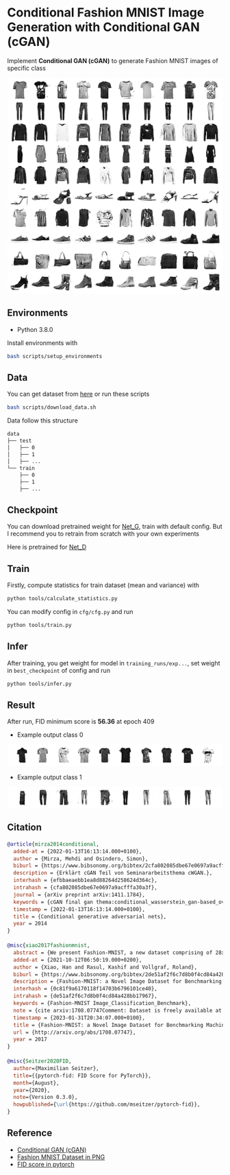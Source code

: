 # Conditional Fashion MNIST Image Generation with Conditional GAN (cGAN)

Implement **Conditional GAN (cGAN)** to generate Fashion MNIST images of specific class

![asset](./assets/sample.jpg "asset")

## Environments

- Python 3.8.0

Install environments with

``` bash
bash scripts/setup_environments
```

## Data

You can get dataset from [here](https://github.com/DeepLenin/fashion-mnist_png) or run these scripts

``` bash
bash scripts/download_data.sh
```

Data follow this structure

```
data
├── test
│   ├── 0
│   ├── 1
│   ├── ...
└── train
    ├── 0
    ├── 1
    ├── ...
```

## Checkpoint

You can download pretrained weight for [Net_G](https://drive.google.com/file/d/148jG1AiENfAr6tc3CCtjXTGfhmOfWXXp/view?usp=share_link), train with default config. But I recommend you to retrain from scratch with your own experiments

Here is pretrained for [Net_D](https://drive.google.com/file/d/1kkS-ZoaGy9feiGQPXD2W7qrochDIpGHX/view?usp=share_link)

## Train

Firstly, compute statistics for train dataset (mean and variance) with 

```bash 
python tools/calculate_statistics.py
```

You can modify config in `cfg/cfg.py` and run

``` bash
python tools/train.py
```

## Infer

After training, you get weight for model in `training_runs/exp...`, set weight in `best_checkpoint` of config and run

``` bash
python tools/infer.py
```

## Result

After run, FID minimum score is **56.36** at epoch 409

- Example output class 0

![asset0](./assets/sample_0.jpg "asset0")

- Example output class 1

![asset0](./assets/sample_1.jpg "asset0")

## Citation

``` bibtex
@article{mirza2014conditional,
  added-at = {2022-01-13T16:13:14.000+0100},
  author = {Mirza, Mehdi and Osindero, Simon},
  biburl = {https://www.bibsonomy.org/bibtex/2cfa802085dbe67e0697a9acfffa30a3f/mo0000},
  description = {Erklärt cGAN Teil von Seminararbeitsthema cWGAN.},
  interhash = {efbbaeaebb1ea8d88264d258624d364c},
  intrahash = {cfa802085dbe67e0697a9acfffa30a3f},
  journal = {arXiv preprint arXiv:1411.1784},
  keywords = {cGAN final gan thema:conditional_wasserstein_gan-based_oversampling_of_tabular_data_for_imbalanced_learning},
  timestamp = {2022-01-13T16:13:14.000+0100},
  title = {Conditional generative adversarial nets},
  year = 2014
}

@misc{xiao2017fashionmnist,
  abstract = {We present Fashion-MNIST, a new dataset comprising of 28x28 grayscale images of 70,000 fashion products from 10 categories, with 7,000 images per category. The training set has 60,000 images and the test set has 10,000 images. Fashion-MNIST is intended to serve as a direct drop-in replacement for the original MNIST dataset for benchmarking machine learning algorithms, as it shares the same image size, data format and the structure of training and testing splits. The dataset is freely available at https://github.com/zalandoresearch/fashion-mnist},
  added-at = {2021-10-12T06:50:19.000+0200},
  author = {Xiao, Han and Rasul, Kashif and Vollgraf, Roland},
  biburl = {https://www.bibsonomy.org/bibtex/2de51af2f6c7d8b0f4cd84a428bb17967/andolab},
  description = {Fashion-MNIST: a Novel Image Dataset for Benchmarking Machine Learning Algorithms},
  interhash = {0c81f9a6170118f14703b6796101ce40},
  intrahash = {de51af2f6c7d8b0f4cd84a428bb17967},
  keywords = {Fashion-MNIST Image_Classification_Benchmark},
  note = {cite arxiv:1708.07747Comment: Dataset is freely available at  https://github.com/zalandoresearch/fashion-mnist Benchmark is available at  http://fashion-mnist.s3-website.eu-central-1.amazonaws.com/},
  timestamp = {2023-01-31T20:34:07.000+0100},
  title = {Fashion-MNIST: a Novel Image Dataset for Benchmarking Machine Learning Algorithms},
  url = {http://arxiv.org/abs/1708.07747},
  year = 2017
}

@misc{Seitzer2020FID,
  author={Maximilian Seitzer},
  title={{pytorch-fid: FID Score for PyTorch}},
  month={August},
  year={2020},
  note={Version 0.3.0},
  howpublished={\url{https://github.com/mseitzer/pytorch-fid}},
}
```

## Reference

- [Conditional GAN (cGAN)](https://nttuan8.com/bai-3-conditional-gan-cgan/)
- [Fashion MNIST Dataset in PNG](https://github.com/DeepLenin/fashion-mnist_png)
- [FID score in pytorch](https://github.com/mseitzer/pytorch-fid)